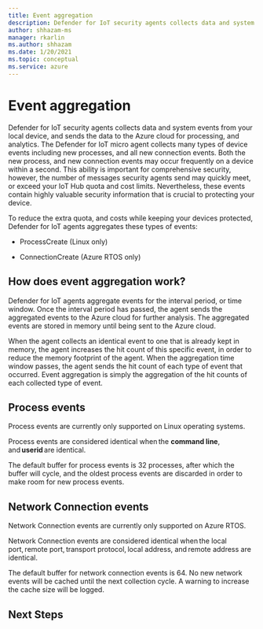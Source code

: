 ```yaml
---
title: Event aggregation
description: Defender for IoT security agents collects data and system events from your local device, and sends the data to the Azure cloud for processing, and analytics.
author: shhazam-ms
manager: rkarlin
ms.author: shhazam
ms.date: 1/20/2021
ms.topic: conceptual
ms.service: azure
---
```


# Event aggregation 

Defender for IoT security agents collects data and system events from your local device, and sends the data to the Azure cloud for processing, and analytics. The Defender for IoT micro agent collects many types of device events including new processes, and all new connection events. Both the new process, and new connection events may occur frequently on a device within a second. This ability is important for comprehensive security, however, the number of messages security agents send may quickly meet, or exceed your IoT Hub quota and cost limits. Nevertheless, these events contain highly valuable security information that is crucial to protecting your device. 

To reduce the extra quota, and costs while keeping your devices protected, Defender for IoT agents aggregates these types of events: 

- ProcessCreate (Linux only) 

- ConnectionCreate (Azure RTOS only) 

## How does event aggregation work? 

Defender for IoT agents aggregate events for the interval period, or time window. Once the interval period has passed, the agent sends the aggregated events to the Azure cloud for further analysis. The aggregated events are stored in memory until being sent to the Azure cloud. 

When the agent collects an identical event to one that is already kept in memory, the agent increases the hit count of this specific event, in order to reduce the memory footprint of the agent. When the aggregation time window passes, the agent sends the hit count of each type of event that occurred. Event aggregation is simply the aggregation of the hit counts of each collected type of event. 

## Process events 

Process events are currently only supported on Linux operating systems. 

Process events are considered identical when the **command line**, and **userid** are identical. 

The default buffer for process events is 32 processes, after which the buffer will cycle, and the oldest process events are discarded in order to make room for new process events.  

## Network Connection events 

Network Connection events are currently only supported on Azure RTOS. 

Network Connection events are considered identical when the local port, remote port, transport protocol, local address, and remote address are identical. 

The default buffer for network connection events is 64. No new network events will be cached until the next collection cycle. A warning to increase the cache size will be logged.

## Next Steps
